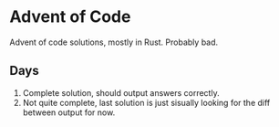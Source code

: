 # Advent of Code

Advent of code solutions, mostly in Rust. Probably bad.

## Days

  1. Complete solution, should output answers correctly.
  2. Not quite complete, last solution is just sisually looking for the diff
     between output for now.
